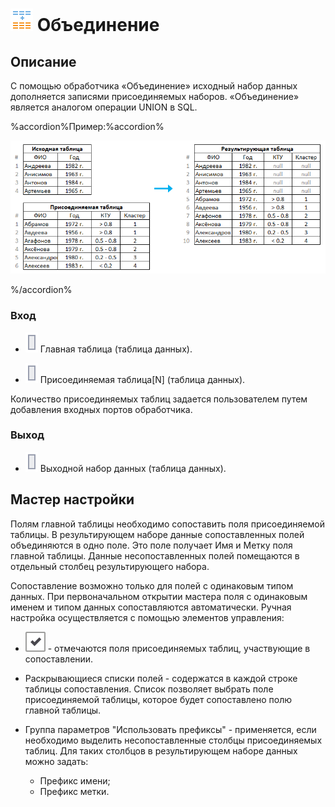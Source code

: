 # ![](../../media/app/icons/component-18/component-default-23.svg) Объединение

## Описание

С помощью обработчика «Объединение» исходный набор данных дополняется записями присоединяемых наборов. «Объединение» является аналогом операции UNION в SQL.

%accordion%Пример:%accordion%
 
  ![](../../media/app/processors/transformation/union-primer.png) 

%/accordion%

### Вход

* ![](../../media/app/icons/ports/table-inactive.svg) Главная таблица (таблица данных).

* ![](../../media/app/icons/ports/table-inactive.svg) Присоединяемая таблица[N] (таблица данных).

Количество присоединяемых таблиц задается пользователем путем добавления входных портов обработчика.


### Выход

* ![](../../media/app/icons/ports/table-inactive.svg) Выходной набор данных (таблица данных).

## Мастер настройки

Полям главной таблицы необходимо сопоставить поля присоединяемой таблицы. В результирующем наборе данные сопоставленных полей объединяются в одно поле. Это поле получает Имя и Метку поля главной таблицы. Данные несопоставленных полей помещаются в отдельный столбец результирующего набора.

Сопоставление возможно только для полей с одинаковым типом данных. При первоначальном открытии мастера поля с одинаковым именем и типом данных сопоставляются автоматически. Ручная настройка осуществляется с помощью элементов управления:

* ![](../../media/app/icons/toolbar-18/checked.svg) - отмечаются поля присоединяемых таблиц, участвующие в сопоставлении.

* Раскрывающиеся списки полей - содержатся в каждой строке таблицы сопоставления. Список позволяет выбрать поле присоединяемой таблицы, которое будет сопоставлено полю главной таблицы.

* Группа параметров "Использовать префиксы" - применяется, если необходимо выделить несопоставленные столбцы присоединяемых таблиц. Для таких столбцов в результирующем наборе данных можно задать:
  * Префикс имени;
  * Префикс метки.
